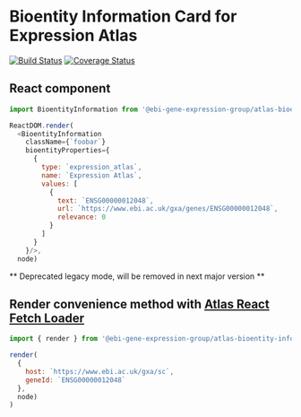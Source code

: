 # Bioentity Information Card for Expression Atlas

[![Build Status](https://travis-ci.org/ebi-gene-expression-group/atlas-bioentity-information.svg?branch=master)](https://travis-ci.org/ebi-gene-expression-group/atlas-bioentity-information) [![Coverage Status](https://coveralls.io/repos/github/ebi-gene-expression-group/atlas-bioentity-information/badge.svg?branch=master)](https://coveralls.io/github/ebi-gene-expression-group/atlas-bioentity-information?branch=master)

## React component
```javascript
import BioentityInformation from '@ebi-gene-expression-group/atlas-bioentity-information'

ReactDOM.render(
  <BioentityInformation
    className={`foobar`}
    bioentityProperties={
      {
        type: `expression_atlas`,
        name: `Expression Atlas`,
        values: [
          {
            text: `ENSG00000012048`,
            url: `https://www.ebi.ac.uk/gxa/genes/ENSG00000012048`,
            relevance: 0
          }
        ]
      }
    }/>,
  node)
```

** Deprecated legacy mode, will be removed in next major version **
## Render convenience method with [Atlas React Fetch Loader](https://github.com/ebi-gene-expression-group/atlas-components/tree/master/packages/atlas-react-fetch-loader)
```javascript
import { render } from '@ebi-gene-expression-group/atlas-bioentity-information'

render(
  {
    host: `https://www.ebi.ac.uk/gxa/sc`,
    geneId: `ENSG00000012048`
  },
  node)
)
```
